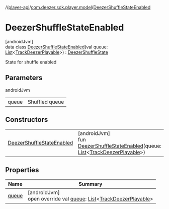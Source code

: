 //[player-api](../../../index.md)/[com.deezer.sdk.player.model](../index.md)/[DeezerShuffleStateEnabled](index.md)

# DeezerShuffleStateEnabled

[androidJvm]\
data class [DeezerShuffleStateEnabled](index.md)(val queue: [List](https://kotlinlang.org/api/latest/jvm/stdlib/kotlin.collections/-list/index.html)&lt;[TrackDeezerPlayable](../-track-deezer-playable/index.md)&gt;) : [DeezerShuffleState](../-deezer-shuffle-state/index.md)

State for shuffle enabled

## Parameters

androidJvm

|       |                |
| ----- | -------------- |
| queue | Shuffled queue |

## Constructors

|                                                               |                                                                                                                                                                                                                                                      |
| ------------------------------------------------------------- | ---------------------------------------------------------------------------------------------------------------------------------------------------------------------------------------------------------------------------------------------------- |
| [DeezerShuffleStateEnabled](-deezer-shuffle-state-enabled.md) | [androidJvm]<br/>fun [DeezerShuffleStateEnabled](-deezer-shuffle-state-enabled.md)(queue: [List](https://kotlinlang.org/api/latest/jvm/stdlib/kotlin.collections/-list/index.html)&lt;[TrackDeezerPlayable](../-track-deezer-playable/index.md)&gt;) |

## Properties

| Name              | Summary                                                                                                                                                                                                         |
| ----------------- | --------------------------------------------------------------------------------------------------------------------------------------------------------------------------------------------------------------- |
| [queue](queue.md) | [androidJvm]<br/>open override val [queue](queue.md): [List](https://kotlinlang.org/api/latest/jvm/stdlib/kotlin.collections/-list/index.html)&lt;[TrackDeezerPlayable](../-track-deezer-playable/index.md)&gt; |
